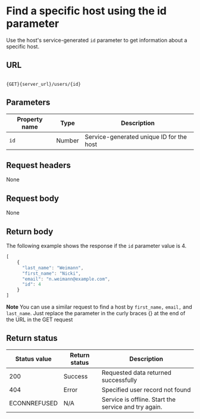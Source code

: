 # Find a specific host using the id parameter

Use the host's service-generated `id` parameter to get information about a specific host.

## URL

```shell

{GET}{server_url}/users/{id}
```

## Parameters

| Property name | Type | Description |
| ------------- | ----------- | ----------- |
| `id` | Number | Service-generated unique ID for the host |

## Request headers

None

## Request body

None

## Return body

The following example shows the response if the `id` parameter value is 4.

```js
[
    {
      "last_name": "Weimann",
      "first_name": "Nicki",
      "email": "n.weimann@example.com",
      "id": 4
    }
]
```

**Note** You can use a similar request to find a host by `first_name,` `email,` and `last_name`. Just replace the parameter in the curly braces {} at the end of the URL in the GET request

## Return status

| Status value | Return status | Description |
| ------------- | ----------- | ----------- |
| 200 | Success | Requested data returned successfully |
| 404 | Error | Specified user record not found |
| ECONNREFUSED | N/A | Service is offline. Start the service and try again. |
